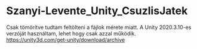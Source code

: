 # Szanyi-Levente_Unity_CsuzlisJatek
Csak tömörítve tudtam feltölteni a fájlok mérete miatt. 
A Unity 2020.3.10-es verzóját használtam, lehet hogy csak azzal működik. 
https://unity3d.com/get-unity/download/archive
